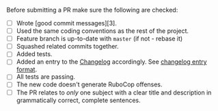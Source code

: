 Before submitting a PR make sure the following are checked:

* [ ] Wrote [good commit messages][3].
* [ ] Used the same coding conventions as the rest of the project.
* [ ] Feature branch is up-to-date with `master` (if not - rebase it)
* [ ] Squashed related commits together.
* [ ] Added tests.
* [ ] Added an entry to the [Changelog](CHANGELOG.md) accordingly. See [changelog entry format](../CONTRIBUTING.md#changelog-entry-format).
* [ ] All tests are passing.
* [ ] The new code doesn't generate RuboCop offenses.
* [ ] The PR relates to *only* one subject with a clear title
  and description in grammatically correct, complete sentences.
